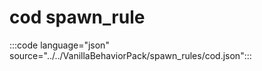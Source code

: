 # cod spawn_rule

:::code language="json" source="../../VanillaBehaviorPack/spawn_rules/cod.json":::